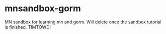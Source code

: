 # mnsandbox-gorm
MN sandbox for learning mn and gorm.
Will delete once the sandbox tutorial is finished.
TIMTOWDI
